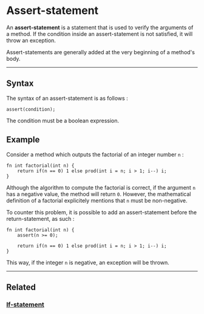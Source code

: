 # Assert-statement
An **assert-statement** is a statement that is used to verify the arguments of a method.
If the condition inside an assert-statement is not satisfied, it will throw an exception.

Assert-statements are generally added at the very beginning of a method's body.


---


## Syntax
The syntax of an assert-statement is as follows :
```poly
assert(condition);
```

The condition must be a boolean expression.


## Example
Consider a method which outputs the factorial of an integer number `n` :
```poly
fn int factorial(int n) {
    return if(n == 0) 1 else prod(int i = n; i > 1; i--) i;
}
```

Although the algorithm to compute the factorial is correct, if the argument `n` has a negative value, the method will return `0`.
However, the mathematical definition of a factorial explicitely mentions that `n` must be non-negative.

To counter this problem, it is possible to add an assert-statement before the return-statement, as such :
```poly
fn int factorial(int n) {
    assert(n >= 0);

    return if(n == 0) 1 else prod(int i = n; i > 1; i--) i;
}
```

This way, if the integer `n` is negative, an exception will be thrown.


---


## Related
### [If-statement](If-statement.md)